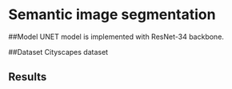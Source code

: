 # Semantic image segmentation
##Model
UNET model is implemented with ResNet-34 backbone.

##Dataset
Cityscapes dataset
## Results

